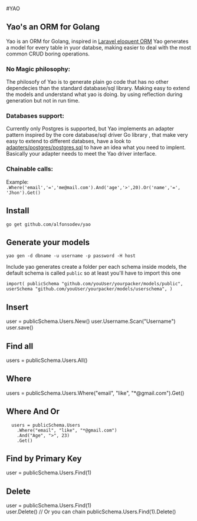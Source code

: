 #YAO
 
## Yao's an ORM for Golang
Yao is an ORM for Golang, inspired in [Laravel eloquent ORM](http://laravel.com/docs/5.0/eloquent)
Yao generates a model for every table in yuor databse, making easier to deal with the most common CRUD boring operations.

### No Magic philosophy: 
The philosofy of Yao is to generate plain go code that has no other dependecies than the standard database/sql library.
Making easy to extend the models and understand what yao is doing. 
by using reflection during generation but not in run time. 

### Databases support:
Currently only Postgres is supported, but Yao implements an adapter pattern inspired by the core database/sql driver Go library ,
that make very easy to extend to different databses, have a look to [adapters/postgres/postgres.sql](http://github.com/alfonsodev/yao)
to have an idea what you need to implent. Basically your adapter needs to meet the Yao driver interface.

### Chainable calls:
Example: 
`.Where('email','=','me@mail.com').And('age','>',20).Or('name','=', 'Jhon').Get()`
## Install
`
go get github.com/alfonsodev/yao
`

## Generate your models 
`
yao gen -d dbname -u username -p password -H host 
`

Include
yao generates create a folder per each schema inside models, 
the default schema is called `public` so at least you'll have to import this one

`
import(
  publicSchema "github.com/youUser/yourpacker/models/public",
  userSchema "github.com/youUser/yourpacker/models/userschema",
)
`


## Insert 
  user = publicSchema.Users.New()
  user.Username.Scan("Username") 
  user.save() 

## Find all
  users = publicSchema.Users.All()
  
## Where
  users = publicSchema.Users.Where("email", "like", "*@gmail.com").Get()

## Where And Or 

	  users = publicSchema.Users
		.Where("email", "like", "*@gmail.com")
		.And("Age", ">", 23)
		.Get()

## Find by Primary Key 
  user = publicSchema.Users.Find(1)  

## Delete
  user = publicSchema.Users.Find(1)  
  user.Delete()
  // Or you can chain 
  publicSchema.Users.Find(1).Delete()


